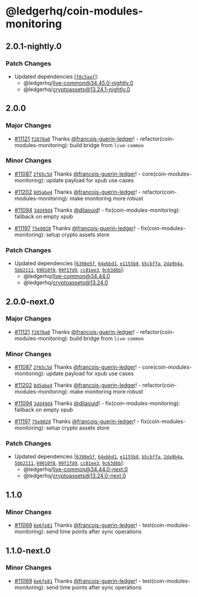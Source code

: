 # @ledgerhq/coin-modules-monitoring

## 2.0.1-nightly.0

### Patch Changes

- Updated dependencies [[`f8c5aaf`](https://github.com/LedgerHQ/ledger-live/commit/f8c5aafb44f3e9ad7c00f808778a66cfa853e7b8)]:
  - @ledgerhq/live-common@34.45.0-nightly.0
  - @ledgerhq/cryptoassets@13.24.1-nightly.0

## 2.0.0

### Major Changes

- [#11121](https://github.com/LedgerHQ/ledger-live/pull/11121) [`f2878a0`](https://github.com/LedgerHQ/ledger-live/commit/f2878a0ebc798165dbf9483dd2af2a30a99eb869) Thanks [@francois-guerin-ledger](https://github.com/francois-guerin-ledger)! - refactor(coin-modules-monitoring): build bridge from `live-common`

### Minor Changes

- [#11087](https://github.com/LedgerHQ/ledger-live/pull/11087) [`2f65c5d`](https://github.com/LedgerHQ/ledger-live/commit/2f65c5d9a1ff08b1610d658d4ef0fd2c2a5e0203) Thanks [@francois-guerin-ledger](https://github.com/francois-guerin-ledger)! - core(coin-modules-monitoring): update payload for xpub use cases

- [#11202](https://github.com/LedgerHQ/ledger-live/pull/11202) [`8d5abe4`](https://github.com/LedgerHQ/ledger-live/commit/8d5abe4d59f7b1ef5d1d495d1ace3e3bf6d95fe4) Thanks [@francois-guerin-ledger](https://github.com/francois-guerin-ledger)! - refactor(coin-modules-monitoring): make monitoring more robust

- [#11094](https://github.com/LedgerHQ/ledger-live/pull/11094) [`3dd49d4`](https://github.com/LedgerHQ/ledger-live/commit/3dd49d4793f2ed2b1dc19567e2f2660d91289e99) Thanks [@dilaouid](https://github.com/dilaouid)! - fix(coin-modules-monitoring): fallback on empty xpub

- [#11197](https://github.com/LedgerHQ/ledger-live/pull/11197) [`75e8028`](https://github.com/LedgerHQ/ledger-live/commit/75e8028caa9e23eab47aa629a89b44c6cd6e83a3) Thanks [@francois-guerin-ledger](https://github.com/francois-guerin-ledger)! - fix(coin-modules-monitoring): setup crypto assets store

### Patch Changes

- Updated dependencies [[`6398e5f`](https://github.com/LedgerHQ/ledger-live/commit/6398e5f90bd6ca5c1c4d850da731d4e7f020ea3a), [`64ebbd1`](https://github.com/LedgerHQ/ledger-live/commit/64ebbd119e1f20c371cd23d0bf951ee10ef2f293), [`e1155b8`](https://github.com/LedgerHQ/ledger-live/commit/e1155b8420f06ead4ab377e16202afdd9133bd26), [`b5cbffa`](https://github.com/LedgerHQ/ledger-live/commit/b5cbffac207569027e241db761a6aa70b3b1b636), [`2da9b4a`](https://github.com/LedgerHQ/ledger-live/commit/2da9b4a5dd9fec3fea188fc9fa107b2c3479d1be), [`5bb2111`](https://github.com/LedgerHQ/ledger-live/commit/5bb2111d6a0c84cd0d6508bbf33d184bc89f9da3), [`69010f8`](https://github.com/LedgerHQ/ledger-live/commit/69010f87cdffcabd825464ba5b5aba58ce2c350b), [`99f1fd9`](https://github.com/LedgerHQ/ledger-live/commit/99f1fd946b1f336f796ffa2e40846000cbe97b0a), [`cc01ee3`](https://github.com/LedgerHQ/ledger-live/commit/cc01ee328ad02ac623a300104a745eab9e7c9d10), [`9c63d6b`](https://github.com/LedgerHQ/ledger-live/commit/9c63d6b8d5fb629a19514ec36396c35eeefb96aa)]:
  - @ledgerhq/live-common@34.44.0
  - @ledgerhq/cryptoassets@13.24.0

## 2.0.0-next.0

### Major Changes

- [#11121](https://github.com/LedgerHQ/ledger-live/pull/11121) [`f2878a0`](https://github.com/LedgerHQ/ledger-live/commit/f2878a0ebc798165dbf9483dd2af2a30a99eb869) Thanks [@francois-guerin-ledger](https://github.com/francois-guerin-ledger)! - refactor(coin-modules-monitoring): build bridge from `live-common`

### Minor Changes

- [#11087](https://github.com/LedgerHQ/ledger-live/pull/11087) [`2f65c5d`](https://github.com/LedgerHQ/ledger-live/commit/2f65c5d9a1ff08b1610d658d4ef0fd2c2a5e0203) Thanks [@francois-guerin-ledger](https://github.com/francois-guerin-ledger)! - core(coin-modules-monitoring): update payload for xpub use cases

- [#11202](https://github.com/LedgerHQ/ledger-live/pull/11202) [`8d5abe4`](https://github.com/LedgerHQ/ledger-live/commit/8d5abe4d59f7b1ef5d1d495d1ace3e3bf6d95fe4) Thanks [@francois-guerin-ledger](https://github.com/francois-guerin-ledger)! - refactor(coin-modules-monitoring): make monitoring more robust

- [#11094](https://github.com/LedgerHQ/ledger-live/pull/11094) [`3dd49d4`](https://github.com/LedgerHQ/ledger-live/commit/3dd49d4793f2ed2b1dc19567e2f2660d91289e99) Thanks [@dilaouid](https://github.com/dilaouid)! - fix(coin-modules-monitoring): fallback on empty xpub

- [#11197](https://github.com/LedgerHQ/ledger-live/pull/11197) [`75e8028`](https://github.com/LedgerHQ/ledger-live/commit/75e8028caa9e23eab47aa629a89b44c6cd6e83a3) Thanks [@francois-guerin-ledger](https://github.com/francois-guerin-ledger)! - fix(coin-modules-monitoring): setup crypto assets store

### Patch Changes

- Updated dependencies [[`6398e5f`](https://github.com/LedgerHQ/ledger-live/commit/6398e5f90bd6ca5c1c4d850da731d4e7f020ea3a), [`64ebbd1`](https://github.com/LedgerHQ/ledger-live/commit/64ebbd119e1f20c371cd23d0bf951ee10ef2f293), [`e1155b8`](https://github.com/LedgerHQ/ledger-live/commit/e1155b8420f06ead4ab377e16202afdd9133bd26), [`b5cbffa`](https://github.com/LedgerHQ/ledger-live/commit/b5cbffac207569027e241db761a6aa70b3b1b636), [`2da9b4a`](https://github.com/LedgerHQ/ledger-live/commit/2da9b4a5dd9fec3fea188fc9fa107b2c3479d1be), [`5bb2111`](https://github.com/LedgerHQ/ledger-live/commit/5bb2111d6a0c84cd0d6508bbf33d184bc89f9da3), [`69010f8`](https://github.com/LedgerHQ/ledger-live/commit/69010f87cdffcabd825464ba5b5aba58ce2c350b), [`99f1fd9`](https://github.com/LedgerHQ/ledger-live/commit/99f1fd946b1f336f796ffa2e40846000cbe97b0a), [`cc01ee3`](https://github.com/LedgerHQ/ledger-live/commit/cc01ee328ad02ac623a300104a745eab9e7c9d10), [`9c63d6b`](https://github.com/LedgerHQ/ledger-live/commit/9c63d6b8d5fb629a19514ec36396c35eeefb96aa)]:
  - @ledgerhq/live-common@34.44.0-next.0
  - @ledgerhq/cryptoassets@13.24.0-next.0

## 1.1.0

### Minor Changes

- [#11069](https://github.com/LedgerHQ/ledger-live/pull/11069) [`6e6fe81`](https://github.com/LedgerHQ/ledger-live/commit/6e6fe811ec8fea2e0ce0a60ab4f947564d748bac) Thanks [@francois-guerin-ledger](https://github.com/francois-guerin-ledger)! - test(coin-modules-monitoring): send time points after sync operations

## 1.1.0-next.0

### Minor Changes

- [#11069](https://github.com/LedgerHQ/ledger-live/pull/11069) [`6e6fe81`](https://github.com/LedgerHQ/ledger-live/commit/6e6fe811ec8fea2e0ce0a60ab4f947564d748bac) Thanks [@francois-guerin-ledger](https://github.com/francois-guerin-ledger)! - test(coin-modules-monitoring): send time points after sync operations
